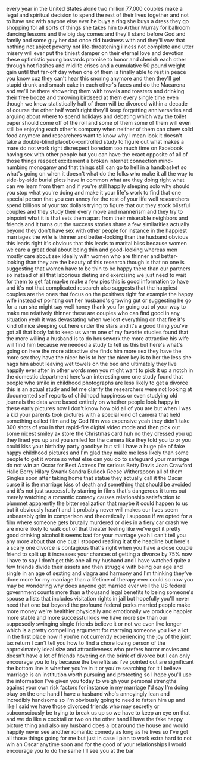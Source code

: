 
every year in the United States alone
two million 77,000 couples make a legal
and spiritual decision to spend the rest
of their lives together and not to have
sex with anyone else
ever he buys a ring she buys a dress
they go shopping for all sorts of things
she takes him to Arthur Murray for
ballroom dancing lessons and the big day
comes and they&#39;ll stand before God and
family and some guy her dad once did
business with and they&#39;ll vow that
nothing not abject poverty not
life-threatening illness not complete
and utter misery will ever put the
tiniest damper on their eternal love and
devotion
these optimistic young bastards promise
to honor and cherish each other through
hot flashes and midlife crises and a
cumulative 50 pound weight gain until
that far-off day when one of them is
finally able to rest in peace you know
cuz they can&#39;t hear this snoring anymore
and then they&#39;ll get stupid drunk and
smash cake in each other&#39;s faces and do
the Macarena and we&#39;ll be there
showering them with towels and toasters
and drinking their free booze and
throwing birdseed at them every single
time even though we know statistically
half of them will be divorced within a
decade
of course the other half won&#39;t right
they&#39;ll keep forgetting anniversaries
and arguing about where to spend
holidays and debating which way the
toilet paper should come off of the roll
and some of them some of them will even
still be enjoying each other&#39;s company
when neither of them can chew solid food
anymore and researchers want to know why
I mean look it doesn&#39;t take a
double-blind placebo-controlled study to
figure out what makes a mare do not work
right disrespect boredom too much time
on Facebook having sex with other people
but you can have the exact opposite of
all of those things respect excitement a
broken internet connection mind-numbing
monogamy and that things still can go to
hell in a handbasket
so what&#39;s going on when it doesn&#39;t what
do the folks who make it all the way to
side-by-side burial plots have in common
what are they doing right what can we
learn from them and if you&#39;re still
happily sleeping solo why should you
stop what you&#39;re doing and make it your
life&#39;s work to find that one special
person that you can annoy for the rest
of your life well researchers spend
billions of your tax dollars trying to
figure that out
they stock blissful couples and they
study their every move and mannerism and
they try to pinpoint what it is that
sets them apart from their miserable
neighbors and friends and it turns out
the success stories share a few
similarities actually beyond they don&#39;t
have sex with other people for instance
in the happiest marriages the wife is
thinner and better-looking than the
husband obvious this leads right it&#39;s
obvious that this leads to
marital bliss because women we care a
great deal about being thin and
good-looking whereas men mostly care
about sex ideally with women who are
thinner and better-looking than they are
the beauty of this research though is
that no one is suggesting that women
have to be thin to be happy there than
our partners so instead of all that
laborious dieting and exercising we just
need to wait for them to get fat maybe
make a few pies this is good information
to have and it&#39;s not that complicated
research also suggests that the happiest
couples are the ones that focus on the
positives right
for example the happy wife instead of
pointing out her husband&#39;s growing gut
or suggesting he go for a run she might
say well honey thank you for going out
of your way to make me relatively
thinner these are couples who can find
good in any situation yeah it was
devastating when we lost everything on
that fire it&#39;s kind of nice sleeping out
here under the stars and it&#39;s a good
thing you&#39;ve got all that body fat to
keep us warm one of my favorite studies
found that the more willing a husband is
to do housework the more attractive his
wife will find him because we needed a
study to tell us this but here&#39;s what&#39;s
going on here
the more attractive she finds him more
sex they have the more sex they have the
nicer he is to her the nicer key is to
her the less she nags him about leaving
wet towels on the bed and ultimately
they live happily ever after
in other words men you might want to
pick it up a notch in the domestic
department here&#39;s an interesting one one
study found that people who smile in
childhood photographs are less likely to
get a divorce this is an actual study
and let me clarify the researchers were
not looking at documented self reports
of childhood happiness or even studying
old journals the data were based
entirely on whether people look happy in
these early pictures
now I don&#39;t know how old all of you are
but when I was a kid your parents took
pictures with a special kind of camera
that held something called film and by
God film was expensive yeah they didn&#39;t
take 300 shots of you in that rapid-fire
digital video mode and then pick out
some nicest smiley ax store the
Christmas card huh no they dressed you
up they lined you up and you smiled for
the camera like they told you to
or you could kiss your birthday party
goodbye but still I have a huge pile of
fake happy childhood pictures and I&#39;m
glad they make me less likely than some
people to get it worse so what else can
you do to safeguard your marriage do not
win an Oscar for Best Actress I&#39;m
serious
Betty Davis Joan Crawford Halle Berry
Hilary Swank Sandra Bullock Reese
Witherspoon all of them Singles soon
after taking home that statue they
actually call it the Oscar curse it is
the marriage kiss of death and something
that should be avoided and it&#39;s not just
successfully starring in films that&#39;s
dangerous it turns out merely watching a
romantic comedy causes relationship
satisfaction to plummet apparently the
bitter realization that maybe it could
happen to us but it obviously hasn&#39;t and
it probably never will makes our lives
seem unbearably grim in comparison and
theoretically I suppose if we opted for
a film where someone gets brutally
murdered or dies in a fiery car crash we
are more likely to walk out of that
theater feeling like we&#39;ve got it pretty
good drinking alcohol
it seems bad for your marriage yeah I
can&#39;t tell you any more about that one
cuz I stopped reading it at the headline
but here&#39;s a scary one divorce is
contagious that&#39;s right when you have a
close couple friend to split up it
increases your chances of getting a
divorce by 75% now I have to say I don&#39;t
get this one
all my husband and I have watched quite
a few friends divide their assets and
then struggle with being our age and
single in an age of sexting and viagra
and harmony and I&#39;m thinking they&#39;ve
done more for my marriage than a
lifetime of therapy ever could so now
you may be wondering why does anyone get
married ever well the US federal
government counts more than a thousand
legal benefits to being someone&#39;s spouse
a lists that includes visitation rights
in jail but hopefully you&#39;ll never need
that one
but beyond the profound federal perks
married people make more money we&#39;re
healthier physically and emotionally we
produce happier more stable and more
successful kids we have more sex than
our supposedly swinging single friends
believe it or not we even live longer
which is a pretty compelling argument
for marrying someone you like a lot in
the first place now if you&#39;re not
currently experiencing the joy of the
joint tax return I can&#39;t tell you how to
find a chore loving person of the
approximately ideal size and
attractiveness who prefers horror movies
and doesn&#39;t have a lot of friends
hovering on the brink of divorce but I
can only encourage you to try because
the benefits as I&#39;ve pointed out are
significant the bottom line is whether
you&#39;re in it or you&#39;re searching for it
I believe marriage is an institution
worth pursuing and protecting so I hope
you&#39;ll use the information I&#39;ve given
you today to weigh your personal
strengths against your own risk factors
for instance in my marriage I&#39;d say I&#39;m
doing okay
on the one hand I have a husband who&#39;s
annoyingly lean and incredibly handsome
so I&#39;m obviously going to need to fatten
him up and like I said we have those
divorced friends who may secretly or
subconsciously be trying to break us up
so we have to keep an eye on that
and we do like a cocktail or two on the
other hand I have the fake happy picture
thing and also my husband does a lot
around the house and would happily never
see another romantic comedy as long as
he lives so I&#39;ve got all those things
going for me but just in case I plan to
work extra hard to not win an Oscar
anytime soon
and for the good of your relationships I
would encourage you to do the same I&#39;ll
see you at the bar
